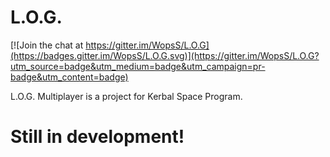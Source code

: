 L.O.G.
======

[![Join the chat at https://gitter.im/WopsS/L.O.G](https://badges.gitter.im/WopsS/L.O.G.svg)](https://gitter.im/WopsS/L.O.G?utm_source=badge&utm_medium=badge&utm_campaign=pr-badge&utm_content=badge)

L.O.G. Multiplayer is a project for Kerbal Space Program.



Still in development!
======
